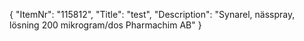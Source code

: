 {
  "ItemNr": "115812",
  "Title": "test",
  "Description": "Synarel, nässpray, lösning 200 mikrogram/dos Pharmachim AB"
}
